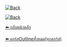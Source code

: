 
[![Back](https://img.shields.io/badge/⬅️_กลับหน้าหลัก-blue?style=for-the-badge)](../../../../)  

[![Back](https://img.shields.io/badge/⬅️_ดูคอร์ส%20Outline%20ทุกคอร์ส-blue?style=for-the-badge)](../../../)  


[⬅️ กลับหน้าหลัก](../../../../)   

[⬅️ คอร์สOutlineทั้งหมด(ทุกคอร์ส)](../../../) 

 
